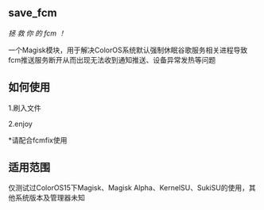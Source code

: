 ## save_fcm
_*拯 救 你 的 fcm ！*_

一个Magisk模块，用于解决ColorOS系统默认强制休眠谷歌服务相关进程导致fcm推送服务断开从而出现无法收到通知推送、设备异常发热等问题
## 如何使用
1.刷入文件

2.enjoy

*请配合fcmfix使用
## 适用范围
仅测试过ColorOS15下Magisk、Magisk Alpha、KernelSU、SukiSU的使用，其他系统版本及管理器未知
